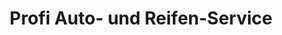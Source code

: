 ---
title: "Profi Auto- und Reifen-Service"
url: /leoben/profi-auto-und-reifen-service/
shop: Autoteile
---